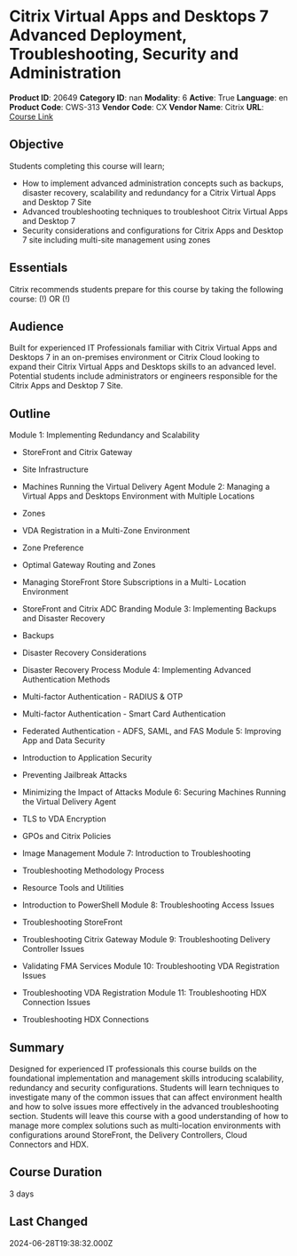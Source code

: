 # Citrix Virtual Apps and Desktops 7 Advanced Deployment, Troubleshooting, Security and Administration

**Product ID**: 20649
**Category ID**: nan
**Modality**: 6
**Active**: True
**Language**: en
**Product Code**: CWS-313
**Vendor Code**: CX
**Vendor Name**: Citrix
**URL**: [Course Link](https://www.fastlaneus.com/course/citrix-cws-313)

## Objective
Students completing this course will learn;



- How to implement advanced administration concepts such as backups, disaster recovery, scalability and redundancy for a Citrix Virtual Apps and Desktop 7 Site
- Advanced troubleshooting techniques to troubleshoot Citrix Virtual Apps and Desktop 7
- Security considerations and configurations for Citrix Apps and Desktop 7 site including multi-site management using zones

## Essentials
Citrix recommends students prepare for this course by taking the following course:
(!) 
OR
(!)

## Audience
Built for experienced IT Professionals familiar with Citrix Virtual Apps and Desktops 7 in an on-premises environment or Citrix Cloud looking to expand their
Citrix Virtual Apps and Desktops skills to an advanced level. Potential students include administrators or engineers responsible for
the Citrix Apps and Desktop 7 Site.

## Outline
Module 1: Implementing Redundancy and Scalability



- StoreFront and Citrix Gateway
- Site Infrastructure
- Machines Running the Virtual Delivery Agent
Module 2: Managing a Virtual Apps and Desktops Environment with Multiple Locations



- Zones
- VDA Registration in a Multi-Zone Environment
- Zone Preference
- Optimal Gateway Routing and Zones
- Managing StoreFront Store Subscriptions in a Multi- Location Environment
- StoreFront and Citrix ADC Branding
Module 3: Implementing Backups and Disaster Recovery



- Backups
- Disaster Recovery Considerations
- Disaster Recovery Process
Module 4: Implementing Advanced Authentication Methods



- Multi-factor Authentication - RADIUS & OTP
- Multi-factor Authentication - Smart Card Authentication
- Federated Authentication - ADFS, SAML, and FAS
Module 5: Improving App and Data Security



- Introduction to Application Security
- Preventing Jailbreak Attacks
- Minimizing the Impact of Attacks
Module 6: Securing Machines Running the Virtual Delivery Agent



- TLS to VDA Encryption
- GPOs and Citrix Policies
- Image Management
Module 7: Introduction to Troubleshooting



- Troubleshooting Methodology Process
- Resource Tools and Utilities
- Introduction to PowerShell
Module 8: Troubleshooting Access Issues



- Troubleshooting StoreFront
- Troubleshooting Citrix Gateway
Module 9: Troubleshooting Delivery Controller Issues



- Validating FMA Services
Module 10: Troubleshooting VDA Registration Issues



- Troubleshooting VDA Registration
Module 11: Troubleshooting HDX Connection Issues



- Troubleshooting HDX Connections

## Summary
Designed for experienced IT professionals this course builds on the foundational implementation and management skills introducing scalability, redundancy and security configurations. Students will learn techniques to investigate many of the common issues that can affect environment health and how to solve issues more effectively in the advanced troubleshooting section. Students will leave this course with a good understanding of how to manage more complex solutions such as multi-location environments with configurations around StoreFront, the Delivery Controllers, Cloud Connectors and HDX.

## Course Duration
3 days

## Last Changed
2024-06-28T19:38:32.000Z
